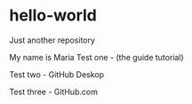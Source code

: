 # hello-world
Just another repository

My name is Maria
Test one - (the guide tutorial)

Test two - GitHub Deskop

Test three - GitHub.com
